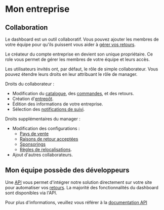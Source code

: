 # Mon entreprise

## Collaboration

Le dashboard est un outil collaboratif. Vous pouvez ajouter les membres de votre équipe pour qu'ils puissent vous aider à [gérer vos retours](#gestion-des-retours).

Le créateur du compte entreprise en devient son unique propriétaire. Ce role vous permet de gérer les membres de votre équipe et leurs accès.

Les utilisateurs invités ont, par défaut, le rôle de simple collaborateur. Vous pouvez étendre leurs droits en leur attribuant le rôle de manager.

Droits du collaborateur :

- Modification du [catalogue](#catalogue), des [commandes](#commandes), et des retours.
- Création d'[entrepôt](#relocalisation).
- Édition des informations de votre entreprise.
- Sélection des [notifications de suivi](#notifications).

Droits supplémentaires du manager :

- Modification des configurations :
  - [Pays de vente](#pays)
  - [Raisons de retour acceptées](#motifs)
  - [Sponsorings](#sponsoring)
  - [Règles de relocalisations](#relocalisation).
- Ajout d'autres collaborateurs.

## Mon équipe possède des développeurs

Une [API](https://dashboard.shoprunback.com/tokens) vous permet d'intégrer notre solution directement sur votre site pour automatiser vos [retours](#gestion-des-retours).
La majorité des fonctionnalités du dashboard sont disponibles via l'API.

Pour plus d'informations, veuillez vous référer à la [documentation API](https://shoprunback.github.io/documentation/api.html)